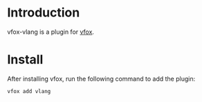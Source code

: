 # Introduction
vfox-vlang is a plugin for [vfox](https://vfox.lhan.me/).
# Install
After installing vfox, run the following command to add the plugin:
```bash
vfox add vlang
```